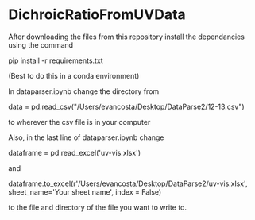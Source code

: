 # DichroicRatioFromUVData

After downloading the files from this repository install the dependancies using the command

pip install -r requirements.txt

(Best to do this in a conda environment)

In dataparser.ipynb change the directory from 

data = pd.read_csv("/Users/evancosta/Desktop/DataParse2/12-13.csv")

to wherever the csv file is in your computer 

Also, in the last line of dataparser.ipynb change

dataframe = pd.read_excel('uv-vis.xlsx')

and 

dataframe.to_excel(r'/Users/evancosta/Desktop/DataParse2/uv-vis.xlsx', sheet_name='Your sheet name', index = False)

to the file and directory of the file you want to write to.

